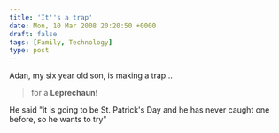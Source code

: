 ```yaml
---
title: 'It''s a trap'
date: Mon, 10 Mar 2008 20:20:50 +0000
draft: false
tags: [Family, Technology]
type: post
---
```


Adan, my six year old son, is making a trap...

> for a **Leprechaun!**

He said "it is going to be St. Patrick's Day and he has never caught one before, so he wants to try"